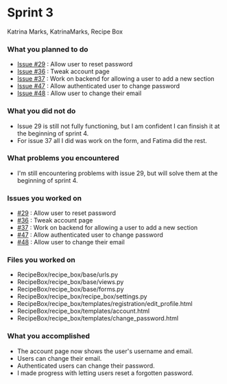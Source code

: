# Sprint 3

Katrina Marks, KatrinaMarks, Recipe Box

### What you planned to do
* [Issue #29](https://github.com/utk-cs340-fall22/RecipeBox/issues/29) : Allow user to reset password
* [Issue #36](https://github.com/utk-cs340-fall22/RecipeBox/issues/36) : Tweak account page
* [Issue #37](https://github.com/utk-cs340-fall22/RecipeBox/issues/37) : Work on backend for allowing a user to add a new section
* [Issue #47](https://github.com/utk-cs340-fall22/RecipeBox/issues/47) : Allow authenticated user to change password
* [Issue #48](https://github.com/utk-cs340-fall22/RecipeBox/issues/48) : Allow user to change their email

### What you did not do
* Issue 29 is still not fully functioning, but I am confident I can finsish it at the beginning of sprint 4.
* For issue 37 all I did was work on the form, and Fatima did the rest.

### What problems you encountered
* I'm still encountering problems with issue 29, but will solve them at the beginning of sprint 4.

### Issues you worked on
* [#29](https://github.com/utk-cs340-fall22/RecipeBox/issues/29) : Allow user to reset password
* [#36](https://github.com/utk-cs340-fall22/RecipeBox/issues/36) : Tweak account page
* [#37](https://github.com/utk-cs340-fall22/RecipeBox/issues/37) : Work on backend for allowing a user to add a new section
* [#47](https://github.com/utk-cs340-fall22/RecipeBox/issues/47) : Allow authenticated user to change password
* [#48](https://github.com/utk-cs340-fall22/RecipeBox/issues/48) : Allow user to change their email

### Files you worked on
* RecipeBox/recipe_box/base/urls.py
* RecipeBox/recipe_box/base/views.py
* RecipeBox/recipe_box/base/forms.py
* RecipeBox/recipe_box/recipe_box/settings.py
* RecipeBox/recipe_box/templates/registration/edit_profile.html
* RecipeBox/recipe_box/templates/account.html
* RecipeBox/recipe_box/templates/change_password.html

### What you accomplished
* The account page now shows the user's username and email.
* Users can change their email.
* Authenticated users can change their password. 
* I made progress with letting users reset a forgotten password.